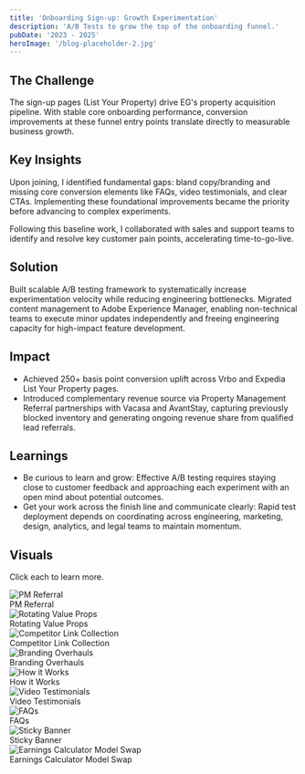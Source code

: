 ```yaml
---
title: 'Onboarding Sign-up: Growth Experimentation'
description: 'A/B Tests to grow the top of the onboarding funnel.'
pubDate: '2023 - 2025'
heroImage: '/blog-placeholder-2.jpg'
---
```


## The Challenge
The sign-up pages (List Your Property) drive EG's property acquisition pipeline. With stable core onboarding performance, conversion improvements at these funnel entry points translate directly to measurable business growth.

## Key Insights
Upon joining, I identified fundamental gaps: bland copy/branding and missing core conversion elements like FAQs, video testimonials, and clear CTAs. Implementing these foundational improvements became the priority before advancing to complex experiments.

Following this baseline work, I collaborated with sales and support teams to identify and resolve key customer pain points, accelerating time-to-go-live. 



## Solution
Built scalable A/B testing framework to systematically increase experimentation velocity while reducing engineering bottlenecks. Migrated content management to Adobe Experience Manager, enabling non-technical teams to execute minor updates independently and freeing engineering capacity for high-impact feature development.

## Impact
- Achieved 250+ basis point conversion uplift across Vrbo and Expedia List Your Property pages.
- Introduced complementary revenue source via Property Management Referral partnerships with Vacasa and AvantStay, capturing previously blocked inventory and generating ongoing revenue share from qualified lead referrals.


## Learnings
- Be curious to learn and grow: Effective A/B testing requires staying close to customer feedback and approaching each experiment with an open mind about potential outcomes.
- Get your work across the finish line and communicate clearly: Rapid test deployment depends on coordinating across engineering, marketing, design, analytics, and legal teams to maintain momentum.


## Visuals
Click each to learn more.
<div class="visual-map" data-astro-cid>
  <div class="visual-item" data-description="This diagram shows the step-by-step process of how our property onboarding system works. It illustrates the journey from initial sign-up through to property activation, highlighting key touchpoints and decision nodes along the way." data-astro-cid>
    <img src="/hiw.png" alt="PM Referral" />
    <div class="visual-overlay">PM Referral</div>
  </div>
  <div class="visual-item" data-description="A detailed view of our onboarding workflow, showcasing the intuitive interface and streamlined process we've developed to make property listing as simple as possible for new hosts.">
    <img src="/hiw.png" alt="Rotating Value Props" />
    <div class="visual-overlay">Rotating Value Props</div>
  </div>
  <div class="visual-item" data-description="Visual representation of our property verification system, demonstrating the multiple layers of validation we use to ensure quality listings and maintain trust in our platform.">
    <img src="/hiw.png" alt="Competitor Link Collection" />
    <div class="visual-overlay">Competitor Link Collection</div>
  </div>
  <div class="visual-item" data-description="Overview of the host dashboard, showing key metrics and management tools that property owners use to maintain their listings and track performance.">
    <img src="/hiw.png" alt="Branding Overhauls" />
    <div class="visual-overlay">Branding Overhauls</div>
  </div>
  <div class="visual-item" data-description="Illustration of our payment processing system, highlighting the secure and efficient way we handle transactions between guests and hosts.">
    <img src="/hiw.png" alt="How it Works" />
    <div class="visual-overlay">How it Works</div>
  </div>
  <div class="visual-item" data-description="Breakdown of our customer support infrastructure, showing how we provide assistance at every stage of the property listing process.">
    <img src="/hiw.png" alt="Video Testimonials" />
    <div class="visual-overlay">Video Testimonials</div>
  </div>
  <div class="visual-item" data-description="Visualization of our property optimization suggestions, demonstrating how we help hosts improve their listings for better visibility and booking rates.">
    <img src="/hiw.png" alt="FAQs" />
    <div class="visual-overlay">FAQs</div>
  </div>
  <div class="visual-item" data-description="Overview of our market analysis tools, showing how we provide hosts with valuable insights about their local market and competition.">
    <img src="/hiw.png" alt="Sticky Banner" />
    <div class="visual-overlay">Sticky Banner</div>
  </div>
  <div class="visual-item" data-description="Illustration of our booking management system, highlighting the tools hosts use to manage their calendar, rates, and availability.">
    <img src="/hiw.png" alt="Earnings Calculator Model Swap" />
    <div class="visual-overlay">Earnings Calculator Model Swap</div>
  </div>
</div>
